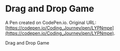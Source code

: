 # Drag and Drop Game

A Pen created on CodePen.io. Original URL: [https://codepen.io/Coding_Journey/pen/LYPNmpe](https://codepen.io/Coding_Journey/pen/LYPNmpe).

Drag and Drop Game
